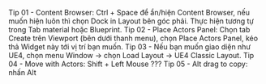 Tip 01 - Content Browser: Ctrl + Space để ẩn/hiện Content Browser, nếu muốn hiện luôn thì chọn Dock in Layout bên góc phải. Thực hiện tương tự trong Tab material hoặc Blueprint.
Tip 02 - Place Actors Panel: Chọn tab Create trên Viewport (bên dưới thanh menu), chọn Place Actors Panel, kéo thả Widget này tới vị trí bạn muốn.
Tip 03 - Nếu bạn muốn giao diện như UE4, chọn menu Window -> chọn Load Layout -> UE4 Classic Layout.
Tip 04 - Move with Actors: Shift + Left Mouse ???
Tip 05 - Alt drag to copy: nhấn Alt 
